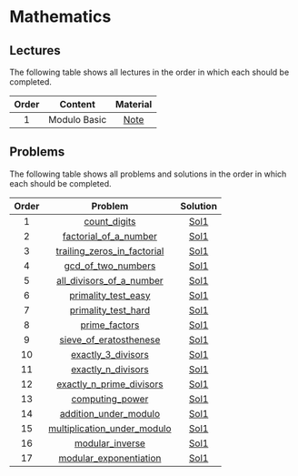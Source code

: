 # Mathematics

## Lectures

The following table shows all lectures in the order in which each should be completed.

| Order | Content | Material |
|:---:|:---:|:---:|
| 1 | Modulo Basic | [Note](lectures/modulo_basic.txt) |

## Problems

The following table shows all problems and solutions in the order in which each should be completed.

| Order | Problem | Solution |
|:---:|:---:|:---:|
| 1 | [count_digits](problems/count_digits.pdf) | [Sol1](solutions/count_digits.cpp) |
| 2 | [factorial_of_a_number](problems/factorial_of_a_number.pdf) | [Sol1](solutions/factorial_of_a_number.cpp) |
| 3 | [trailing_zeros_in_factorial](problems/trailing_zeros_in_factorial.pdf) | [Sol1](solutions/trailing_zeros_in_factorial.cpp) |
| 4 | [gcd_of_two_numbers](problems/gcd_of_two_numbers.pdf) | [Sol1](solutions/gcd_of_two_numbers.cpp) |
| 5 | [all_divisors_of_a_number](problems/all_divisors_of_a_number.pdf) | [Sol1](solutions/all_divisors_of_a_number.cpp) |
| 6 | [primality_test_easy](problems/primality_test_easy.pdf) | [Sol1](solutions/primality_test_easy.cpp) |
| 7 | [primality_test_hard](problems/primality_test_hard.pdf) | [Sol1](solutions/primality_test_hard.cpp) |
| 8 | [prime_factors](problems/prime_factors.pdf) | [Sol1](solutions/prime_factors.cpp) |
| 9 | [sieve_of_eratosthenese](problems/sieve_of_eratosthenese.pdf) | [Sol1](solutions/sieve_of_eratosthenese.cpp) |
| 10 | [exactly_3_divisors](problems/exactly_3_divisors.pdf) | [Sol1](solutions/exactly_3_divisors.cpp) |
| 11 | [exactly_n_divisors](problems/exactly_n_divisors.pdf) | [Sol1](solutions/exactly_n_divisors.cpp) |
| 12 | [exactly_n_prime_divisors](problems/exactly_n_prime_divisors.pdf) | [Sol1](solutions/exactly_n_prime_divisors.cpp) |
| 13 | [computing_power](problems/computing_power.pdf) | [Sol1](solutions/computing_power.cpp) |
| 14 | [addition_under_modulo](problems/addition_under_modulo.pdf) | [Sol1](solutions/addition_under_modulo.cpp) |
| 15 | [multiplication_under_modulo](problems/multiplication_under_modulo.pdf) | [Sol1](solutions/multiplication_under_modulo.cpp) |
| 16 | [modular_inverse](problems/modular_inverse.pdf) | [Sol1](solutions/modular_inverse.cpp) |
| 17 | [modular_exponentiation](problems/modular_exponentiation.pdf) | [Sol1](solutions/modular_exponentiation.cpp) |
